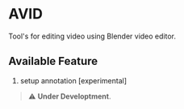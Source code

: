 # AVID

Tool's for editing video using Blender video editor.

## Available Feature

1. setup annotation [experimental]

> :warning: **Under Developtment**.